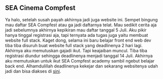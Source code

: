## SEA Cinema Compfest

Ya halo, setelah susah payah akhirnya jadi juga website ini. Sempet bingung mau daftar SEA Compfest atau ga jadi daftarnya telat. Mau sedikit cerita aja jadi sebelumnya akhirnya kepikiran mau daftar tanggal 5 Juli. Aku pikir hanya tinggal registrasi aja, tapi ternyata ada tugas juga yaitu membuat website full stack. Kaget dong, selama ini baru belajar front end web dev tiba tiba disuruh buat website full stack yang deadlinenya 2 hari lagi. Akhirnya aku memutuskan gajadi ikut. Tapi keajaiban muncul. Tiba tiba registrasi diundur sehingga deadlinenya menjadi tanggal 14 Juli. Akhirnya aku memutuskan untuk ikut SEA Compfest academy sambil ngebut belajar back end. Alhamdulillah deadlinenya kekejar dan sekarang websitenya udah jadi dan bisa diakses di [sini](https://compfest.vercel.app/).
